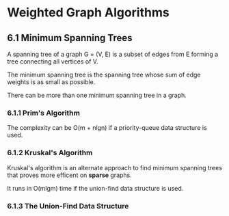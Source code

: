 Weighted Graph Algorithms
=========================

6.1 Minimum Spanning Trees
--------------------------

A spanning tree of a graph G = (V, E) is a subset of edges from E forming a tree connecting all vertices of V.   

The minimum spanning tree is the spanning tree whose sum of edge weights is as small as possible.   

There can be more than one minimum spanning tree in a graph.

### 6.1.1 Prim's Algorithm

The complexity can be O(m + nlgn) if a priority-queue data structure is used.

### 6.1.2 Kruskal's Algorithm

Kruskal's algorithm is an alternate approach to find minimum spanning trees that proves more efficent on **sparse** graphs.

It runs in O(mlgm) time if the union-find data structure is used.

### 6.1.3 The Union-Find Data Structure
